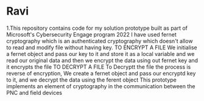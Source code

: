 # Ravi

1.This repository contains code for my solution prototype built as part of Microsoft's Cybersecurity Engage program 2022
I have used fernet cryptography which is an authenticated cryptography which doesn't allow to read and modify file without having key.
    TO ENCRYPT A FILE
We initialise a fernet object and pass our key to it and store it as a local variable and we read our original data
and then we encrypt the data using out fernet key and it encrypts the file
    TO DECRYPT A FILE
    To Decryptt the file the process is reverse of encryption, We create a fernet object and pass our encryptd key to it,
    and we decrypt the data using the ferent object 
    This prototype implements an element of cryptography in the communication between the PNC and field devices 
